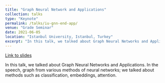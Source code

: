 ```yaml
---
title: "Graph Neural Network and Applications"
collection: talks
type: "Keynote"
permalink: /talks/iu-gnn-end-app/ 
venue: "Grade Seminar"
date: 2021-06-05
location: "Istanbul University, Istanbul, Turkey"
excerpt: "In this talk, we talked about Graph Neural Networks and Applications."
---
```

[Link to slides](https://mebilgin.com/papers/talk.pdf)

In this talk, we talked about Graph Neural Networks and Applications. In the speech, graph from various methods of neural networks; we talked about methods such as classification, embeddings, attention.